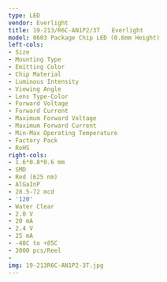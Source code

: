 ```yaml
---
type: LED
vendor: Everlight
title: 19-213/R6C-AN1P2/3T　　Everlight
model: 0603 Package Chip LED (0.6mm Height)
left-cols:
- Size
- Mounting Type
- Emitting Color
- Chip Material
- Luminous Intensity
- Viewing Angle
- Lens Type-Color
- Forward Voltage
- Forward Current
- Maximum Forward Voltage
- Maximum Forward Current
- Min-Max Operating Temperature
- Factory Pack
- RoHS
right-cols:
- 1.6*0.8*0.6 mm
- SMD
- Red (625 nm)
- AlGaInP
- 28.5-72 mcd
- '120'
- Water Clear
- 2.0 V
- 20 mA
- 2.4 V
- 25 mA
- -40C to +85C
- 3000 pcs/Reel
-  
img: 19-213R6C-AN1P2-3T.jpg
---
```

